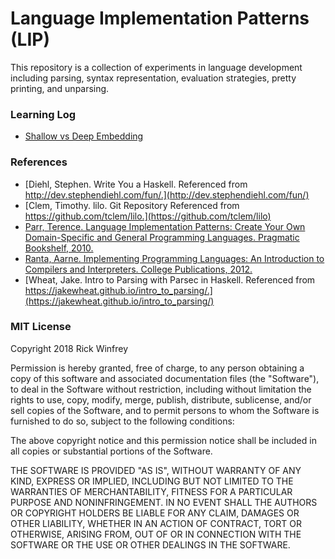 # Language Implementation Patterns (LIP)

This repository is a collection of experiments in language development including parsing, syntax representation, evaluation strategies, pretty printing, and unparsing.

### Learning Log

* [Shallow vs Deep Embedding](https://github.com/rewinfrey/lip/blob/master/posts/shallow-vs-deep-embedding.md)

### References

* [Diehl, Stephen. Write You a Haskell. Referenced from http://dev.stephendiehl.com/fun/.](http://dev.stephendiehl.com/fun/)
* [Clem, Timothy. lilo. Git Repository Referenced from https://github.com/tclem/lilo.](https://github.com/tclem/lilo)
* [Parr, Terence. Language Implementation Patterns: Create Your Own Domain-Specific and General Programming Languages. Pragmatic Bookshelf, 2010.](https://pragprog.com/book/tpdsl/language-implementation-patterns)
* [Ranta, Aarne. Implementing Programming Languages: An Introduction to Compilers and Interpreters. College Publications, 2012.](http://www.cse.chalmers.se/edu/year/2012/course/DAT150/lectures/plt-book.pdf)
* [Wheat, Jake. Intro to Parsing with Parsec in Haskell. Referenced from https://jakewheat.github.io/intro_to_parsing/.](https://jakewheat.github.io/intro_to_parsing/)

### MIT License
Copyright 2018 Rick Winfrey

Permission is hereby granted, free of charge, to any person obtaining a copy of this software and associated documentation files (the "Software"), to deal in the Software without restriction, including without limitation the rights to use, copy, modify, merge, publish, distribute, sublicense, and/or sell copies of the Software, and to permit persons to whom the Software is furnished to do so, subject to the following conditions:

The above copyright notice and this permission notice shall be included in all copies or substantial portions of the Software.

THE SOFTWARE IS PROVIDED "AS IS", WITHOUT WARRANTY OF ANY KIND, EXPRESS OR IMPLIED, INCLUDING BUT NOT LIMITED TO THE WARRANTIES OF MERCHANTABILITY, FITNESS FOR A PARTICULAR PURPOSE AND NONINFRINGEMENT. IN NO EVENT SHALL THE AUTHORS OR COPYRIGHT HOLDERS BE LIABLE FOR ANY CLAIM, DAMAGES OR OTHER LIABILITY, WHETHER IN AN ACTION OF CONTRACT, TORT OR OTHERWISE, ARISING FROM, OUT OF OR IN CONNECTION WITH THE SOFTWARE OR THE USE OR OTHER DEALINGS IN THE SOFTWARE.

